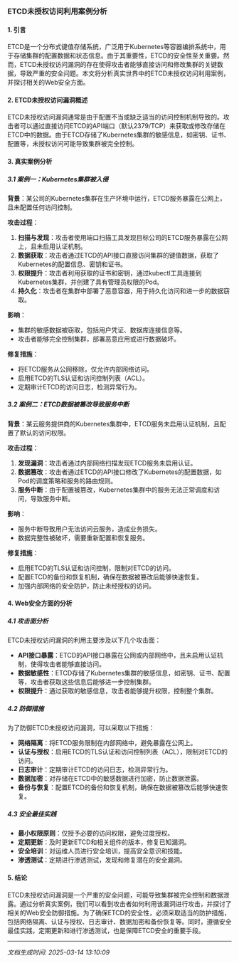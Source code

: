 ### ETCD未授权访问利用案例分析

#### 1. 引言

ETCD是一个分布式键值存储系统，广泛用于Kubernetes等容器编排系统中，用于存储集群的配置数据和状态信息。由于其重要性，ETCD的安全性至关重要。然而，ETCD未授权访问漏洞的存在使得攻击者能够直接访问和修改集群的关键数据，导致严重的安全问题。本文将分析真实世界中的ETCD未授权访问利用案例，并探讨相关的Web安全方面。

#### 2. ETCD未授权访问漏洞概述

ETCD未授权访问漏洞通常是由于配置不当或缺乏适当的访问控制机制导致的。攻击者可以通过直接访问ETCD的API端口（默认2379/TCP）来获取或修改存储在ETCD中的数据。由于ETCD存储了Kubernetes集群的敏感信息，如密钥、证书、配置等，未授权访问可能导致集群被完全控制。

#### 3. 真实案例分析

##### 3.1 案例一：Kubernetes集群被入侵

**背景**：某公司的Kubernetes集群在生产环境中运行，ETCD服务暴露在公网上，且未配置任何访问控制。

**攻击过程**：
1. **扫描与发现**：攻击者使用端口扫描工具发现目标公司的ETCD服务暴露在公网上，且未启用认证机制。
2. **数据获取**：攻击者通过ETCD的API接口直接访问集群的键值数据，获取了Kubernetes的配置信息、密钥和证书。
3. **权限提升**：攻击者利用获取的证书和密钥，通过kubectl工具连接到Kubernetes集群，并创建了具有管理员权限的Pod。
4. **持久化**：攻击者在集群中部署了恶意容器，用于持久化访问和进一步的数据窃取。

**影响**：
- 集群的敏感数据被窃取，包括用户凭证、数据库连接信息等。
- 攻击者能够完全控制集群，部署恶意应用或进行数据破坏。

**修复措施**：
- 将ETCD服务从公网移除，仅允许内部网络访问。
- 启用ETCD的TLS认证和访问控制列表（ACL）。
- 定期审计ETCD的访问日志，检测异常行为。

##### 3.2 案例二：ETCD数据被篡改导致服务中断

**背景**：某云服务提供商的Kubernetes集群中，ETCD服务未启用认证机制，且配置了默认的访问权限。

**攻击过程**：
1. **发现漏洞**：攻击者通过内部网络扫描发现ETCD服务未启用认证。
2. **数据篡改**：攻击者通过ETCD的API接口修改了Kubernetes的配置数据，如Pod的调度策略和服务的路由规则。
3. **服务中断**：由于配置被篡改，Kubernetes集群中的服务无法正常调度和访问，导致服务中断。

**影响**：
- 服务中断导致用户无法访问云服务，造成业务损失。
- 数据完整性被破坏，需要重新配置和恢复服务。

**修复措施**：
- 启用ETCD的TLS认证和访问控制，限制对ETCD的访问。
- 配置ETCD的备份和恢复机制，确保在数据被篡改后能够快速恢复。
- 加强内部网络的安全防护，防止未经授权的访问。

#### 4. Web安全方面的分析

##### 4.1 攻击面分析

ETCD未授权访问漏洞的利用主要涉及以下几个攻击面：
- **API接口暴露**：ETCD的API接口暴露在公网或内部网络中，且未启用认证机制，使得攻击者能够直接访问。
- **数据敏感性**：ETCD存储了Kubernetes集群的敏感信息，如密钥、证书、配置等，攻击者获取这些信息后能够进一步控制集群。
- **权限提升**：通过获取的敏感信息，攻击者能够提升权限，控制整个集群。

##### 4.2 防御措施

为了防御ETCD未授权访问漏洞，可以采取以下措施：
- **网络隔离**：将ETCD服务限制在内部网络中，避免暴露在公网上。
- **认证与授权**：启用ETCD的TLS认证和访问控制列表（ACL），限制对ETCD的访问。
- **日志审计**：定期审计ETCD的访问日志，检测异常行为。
- **数据加密**：对存储在ETCD中的敏感数据进行加密，防止数据泄露。
- **备份与恢复**：配置ETCD的备份和恢复机制，确保在数据被篡改后能够快速恢复。

##### 4.3 安全最佳实践

- **最小权限原则**：仅授予必要的访问权限，避免过度授权。
- **定期更新**：及时更新ETCD和相关组件的版本，修复已知漏洞。
- **安全培训**：对运维人员进行安全培训，提高安全意识和技能。
- **渗透测试**：定期进行渗透测试，发现和修复潜在的安全漏洞。

#### 5. 结论

ETCD未授权访问漏洞是一个严重的安全问题，可能导致集群被完全控制和数据泄露。通过分析真实案例，我们可以看到攻击者如何利用该漏洞进行攻击，并探讨了相关的Web安全防御措施。为了确保ETCD的安全性，必须采取适当的防护措施，包括网络隔离、认证与授权、日志审计、数据加密和备份恢复等。同时，遵循安全最佳实践，定期更新和进行渗透测试，也是保障ETCD安全的重要手段。

---

*文档生成时间: 2025-03-14 13:10:09*




